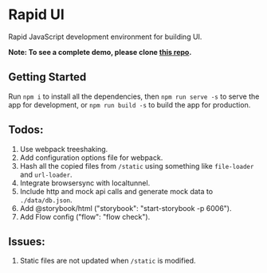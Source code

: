 # Rapid UI

Rapid JavaScript development environment for building UI.

**Note: To see a complete demo, please clone [this repo](https://github.com/nuotron/rapid-ui-demo).**

## Getting Started

Run `npm i` to install all the dependencies,
then `npm run serve -s` to serve the app for development,
or `npm run build -s` to build the app for production.

## Todos:
1. Use webpack treeshaking.
2. Add configuration options file for webpack.
3. Hash all the copied files from `/static` using something like `file-loader` and `url-loader`.
4. Integrate browsersync with localtunnel.
5. Include http and mock api calls and generate mock data to `./data/db.json`.
6. Add @storybook/html ("storybook": "start-storybook -p 6006").
7. Add Flow config ("flow": "flow check").

## Issues:
1. Static files are not updated when `/static` is modified.
